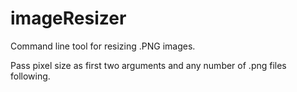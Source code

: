 # imageResizer
Command line tool for resizing .PNG images.

Pass pixel size as first two arguments and any number of .png files following.
